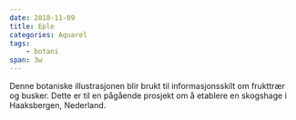 ```yaml
---
date: 2018-11-09
title: Eple
categories: Aquarel
tags:
    - botani
span: 3w
---
```

Denne botaniske illustrasjonen blir brukt til informasjonsskilt om frukttrær og busker. Dette er til en pågående prosjekt om å etablere en skogshage i Haaksbergen, Nederland.